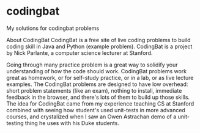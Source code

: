 # codingbat
My solutions for codingbat problems

About CodingBat
CodingBat is a free site of live coding problems to build coding skill in Java and Python (example problem). CodingBat is a project by Nick Parlante, a computer science lecturer at Stanford.

Going through many practice problem is a great way to solidify your understanding of how the code should work. CodingBat problems work great as homework, or for self-study practice, or in a lab, or as live lecture examples. The CodingBat problems are designed to have low overhead: short problem statements (like an exam), nothing to install, immediate feedback in the browser, and there's lots of them to build up those skills. The idea for CodingBat came from my experience teaching CS at Stanford combined with seeing how student's used unit-tests in more advanced courses, and crystalized when I saw an Owen Astrachan demo of a unit-testing thing he uses with his Duke students.
